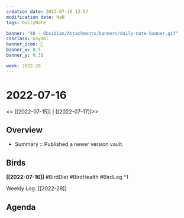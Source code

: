 ```yaml
---
creation date: 2022-07-16 12:57
modification date: NaN
tags: DailyNote

banner: "40 - Obsidian/Attachments/banners/daily-note-banner.gif"
cssclass: noyaml
banner_icon: 💌
banner_x: 0.5
banner_y: 0.38

week: 2022-28
---
```


# 2022-07-16

<< [[2022-07-15]] | [[2022-07-17]]>>


## Overview
- Summary :: Published a newer version vault. 
## Birds
**[[2022-07-16]]**
#BirdDiet 
#BirdHealth 
#BirdLog 
^1

Weekly Log: [[2022-28]]

## Agenda
